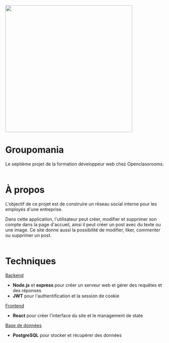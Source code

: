 <img src="https://uploads-ssl.webflow.com/5f4e38c152cd205192a8b27d/5f9299629254ddbe23258547_openclassroomslogo.png" width="400"/>

# Groupomania

Le septième projet de la formation développeur web chez Openclassrooms.
<br />
<br />

# À propos

L'objectif de ce projet est de construire un réseau social interne pour les employés d'une entreprise.

Dans cette application, l'utilisateur peut créer, modifier et supprimer son compte dans la page d'accueil, ainsi il peut créer un post avec du texte ou une image. Ce site donne aussi la possibilité de modifier, liker, commenter ou supprimer un post.
<br />
<br />

# Techniques

<ins>Backend</ins>

- **Node.js** et **express** pour créer un serveur web et gérer des requêtes et des réponses
- **JWT** pour l'authentification et la session de cookie

<ins>Frontend</ins>

- **React** pour créer l'interface du site et le management de state

<ins>Base de données</ins>

- **PostgreSQL** pour stocker et récupérer des données
